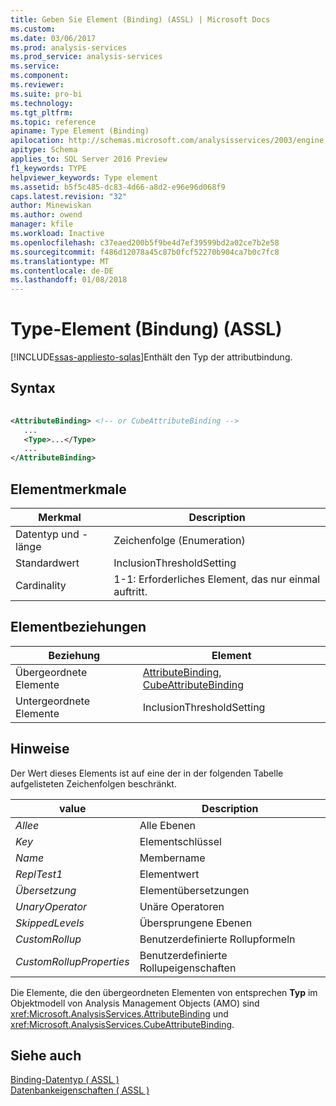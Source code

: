 ```yaml
---
title: Geben Sie Element (Binding) (ASSL) | Microsoft Docs
ms.custom: 
ms.date: 03/06/2017
ms.prod: analysis-services
ms.prod_service: analysis-services
ms.service: 
ms.component: 
ms.reviewer: 
ms.suite: pro-bi
ms.technology: 
ms.tgt_pltfrm: 
ms.topic: reference
apiname: Type Element (Binding)
apilocation: http://schemas.microsoft.com/analysisservices/2003/engine
apitype: Schema
applies_to: SQL Server 2016 Preview
f1_keywords: TYPE
helpviewer_keywords: Type element
ms.assetid: b5f5c485-dc83-4d66-a8d2-e96e96d068f9
caps.latest.revision: "32"
author: Minewiskan
ms.author: owend
manager: kfile
ms.workload: Inactive
ms.openlocfilehash: c37eaed200b5f9be4d7ef39599bd2a02ce7b2e58
ms.sourcegitcommit: f486d12078a45c87b0fcf52270b904ca7b0c7fc8
ms.translationtype: MT
ms.contentlocale: de-DE
ms.lasthandoff: 01/08/2018
---
```

# <a name="type-element-binding-assl"></a>Type-Element (Bindung) (ASSL)
[!INCLUDE[ssas-appliesto-sqlas](../../../includes/ssas-appliesto-sqlas.md)]Enthält den Typ der attributbindung.  
  
## <a name="syntax"></a>Syntax  
  
```xml  
  
<AttributeBinding> <!-- or CubeAttributeBinding -->  
   ...  
   <Type>...</Type>  
   ...  
</AttributeBinding>  
```  
  
## <a name="element-characteristics"></a>Elementmerkmale  
  
|Merkmal|Description|  
|--------------------|-----------------|  
|Datentyp und -länge|Zeichenfolge (Enumeration)|  
|Standardwert|InclusionThresholdSetting|  
|Cardinality|1-1: Erforderliches Element, das nur einmal auftritt.|  
  
## <a name="element-relationships"></a>Elementbeziehungen  
  
|Beziehung|Element|  
|------------------|-------------|  
|Übergeordnete Elemente|[AttributeBinding](../../../analysis-services/scripting/data-type/attributebinding-data-type-assl.md), [CubeAttributeBinding](../../../analysis-services/scripting/data-type/cubeattributebinding-data-type-assl.md)|  
|Untergeordnete Elemente|InclusionThresholdSetting|  
  
## <a name="remarks"></a>Hinweise  
 Der Wert dieses Elements ist auf eine der in der folgenden Tabelle aufgelisteten Zeichenfolgen beschränkt.  
  
|value|Description|  
|-----------|-----------------|  
|*Allee*|Alle Ebenen|  
|*Key*|Elementschlüssel|  
|*Name*|Membername|  
|*ReplTest1*|Elementwert|  
|*Übersetzung*|Elementübersetzungen|  
|*UnaryOperator*|Unäre Operatoren|  
|*SkippedLevels*|Übersprungene Ebenen|  
|*CustomRollup*|Benutzerdefinierte Rollupformeln|  
|*CustomRollupProperties*|Benutzerdefinierte Rollupeigenschaften|  
  
 Die Elemente, die den übergeordneten Elementen von entsprechen **Typ** im Objektmodell von Analysis Management Objects (AMO) sind <xref:Microsoft.AnalysisServices.AttributeBinding> und <xref:Microsoft.AnalysisServices.CubeAttributeBinding>.  
  
## <a name="see-also"></a>Siehe auch  
 [Binding-Datentyp &#40; ASSL &#41;](../../../analysis-services/scripting/data-type/binding-data-type-assl.md)   
 [Datenbankeigenschaften &#40; ASSL &#41;](../../../analysis-services/scripting/properties/properties-assl.md)  
  
  

